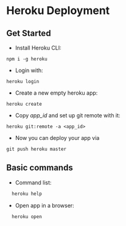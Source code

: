 # Heroku Deployment

## Get Started
* Install Heroku CLI:
```yarn
npm i -g heroku
```
* Login with:
```yarn
heroku login
```
* Create a new empty heroku app:
```yarn
heroku create
```
* Copy *app_id* and set up git remote with it:
```yarn
heroku git:remote -a <app_id>
```
* Now you can deploy your app via
```git
git push heroku master
```

## Basic commands
* Command list:
```js
  heroku help
```
* Open app in a browser:
```js
  heroku open
```
